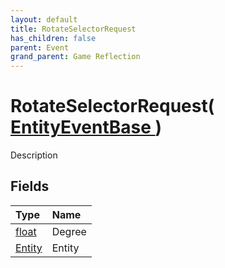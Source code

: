 ```yaml
---
layout: default
title: RotateSelectorRequest
has_children: false
parent: Event
grand_parent: Game Reflection
---
```

# RotateSelectorRequest( [ EntityEventBase ](/riftbreaker-wiki/docs/game-reflection/events/entity_event_base/) )
Description 

## Fields

| Type | Name |
|:----------|:--------------|
| [float](/riftbreaker-wiki/docs/game-reflection/components/float/) | Degree |
| [Entity](/riftbreaker-wiki/docs/game-reflection/classes/entity/) | Entity |

